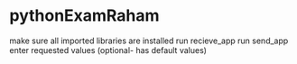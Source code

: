# pythonExamRaham
make sure all imported libraries are installed
run recieve_app
run send_app
enter requested values (optional- has default values)
